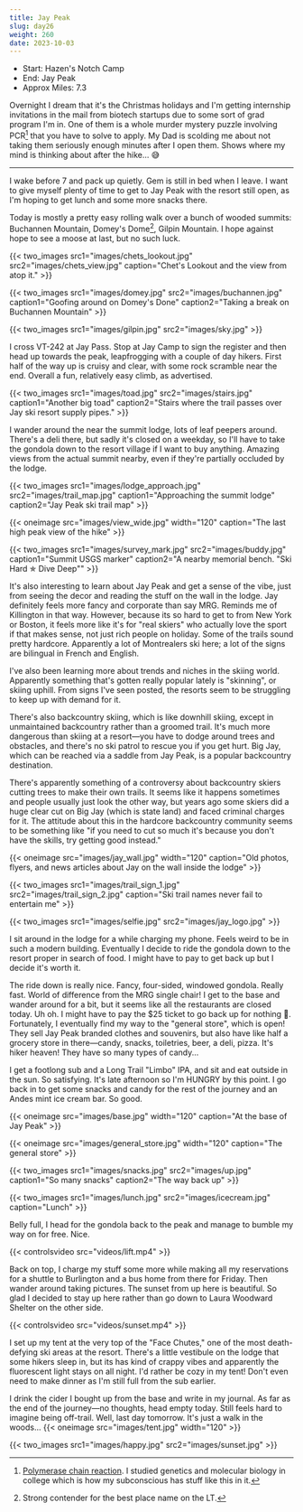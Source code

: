 ```yaml
---
title: Jay Peak
slug: day26
weight: 260
date: 2023-10-03
---
```


- Start: Hazen's Notch Camp
- End: Jay Peak
- Approx Miles: 7.3

Overnight I dream that it's the Christmas holidays and I'm getting internship invitations in the mail from biotech startups due to some sort of grad program I'm in. One of them is a whole murder mystery puzzle involving PCR[^1] that you have to solve to apply. My Dad is scolding me about not taking them seriously enough minutes after I open them. Shows where my mind is thinking about after the hike... 😅

----

I wake before 7 and pack up quietly. Gem is still in bed when I leave. I want to give myself plenty of time to get to Jay Peak with the resort still open, as I'm hoping to get lunch and some more snacks there.

Today is mostly a pretty easy rolling walk over a bunch of wooded summits: Buchannen Mountain, Domey's Dome[^2], Gilpin Mountain. I hope against hope to see a moose at last, but no such luck.

{{< two_images src1="images/chets_lookout.jpg" src2="images/chets_view.jpg" caption="Chet's Lookout and the view from atop it." >}}

{{< two_images src1="images/domey.jpg" src2="images/buchannen.jpg" caption1="Goofing around on Domey's Done" caption2="Taking a break on Buchannen Mountain" >}}

{{< two_images src1="images/gilpin.jpg" src2="images/sky.jpg" >}}

I cross VT-242 at Jay Pass. Stop at Jay Camp to sign the register and then head up towards the peak, leapfrogging with a couple of day hikers. First half of the way up is cruisy and clear, with some rock scramble near the end. Overall a fun, relatively easy climb, as advertised.

{{< two_images src1="images/toad.jpg" src2="images/stairs.jpg" caption1="Another big toad" caption2="Stairs where the trail passes over Jay ski resort supply pipes." >}}

I wander around the near the summit lodge, lots of leaf peepers around. There's a deli there, but sadly it's closed on a weekday, so I'll have to take the gondola down to the resort village if I want to buy anything. Amazing views from the actual summit nearby, even if they're partially occluded by the lodge.

{{< two_images src1="images/lodge_approach.jpg" src2="images/trail_map.jpg" caption1="Approaching the summit lodge" caption2="Jay Peak ski trail map" >}}

{{< oneimage src="images/view_wide.jpg" width="120" caption="The last high peak view of the hike" >}}

{{< two_images src1="images/survey_mark.jpg" src2="images/buddy.jpg" caption1="Summit USGS marker" caption2="A nearby memorial bench. \"Ski Hard ✯ Dive Deep\"" >}}

It's also interesting to learn about Jay Peak and get a sense of the vibe, just from seeing the decor and reading the stuff on the wall in the lodge. Jay definitely feels more fancy and corporate than say MRG. Reminds me of Killington in that way. However, because its so hard to get to from New York or Boston, it feels more like it's for "real skiers" who actually love the sport if that makes sense, not just rich people on holiday. Some of the trails sound pretty hardcore. Apparently a lot of Montrealers ski here; a lot of the signs are bilingual in French and English.

I've also been learning more about trends and niches in the skiing world. Apparently something that's gotten really popular lately is "skinning", or skiing uphill. From signs I've seen posted, the resorts seem to be struggling to keep up with demand for it.

There's also backcountry skiing, which is like downhill skiing, except in unmaintained backcountry rather than a groomed trail. It's much more dangerous than skiing at a resort—you have to dodge around trees and obstacles, and there's no ski patrol to rescue you if you get hurt. Big Jay, which can be reached via a saddle from Jay Peak, is a popular backcountry destination.

There's apparently something of a controversy about backcountry skiers cutting trees to make their own trails. It seems like it happens sometimes and people usually just look the other way, but years ago some skiers did a huge clear cut on Big Jay (which is state land) and faced criminal charges for it. The attitude about this in the hardcore backcountry community seems to be something like "if you need to cut so much it's because you don't have the skills, try getting good instead."

{{< oneimage src="images/jay_wall.jpg" width="120" caption="Old photos, flyers, and news articles about Jay on the wall inside the lodge" >}}

{{< two_images src1="images/trail_sign_1.jpg" src2="images/trail_sign_2.jpg" caption="Ski trail names never fail to entertain me" >}}

{{< two_images src1="images/selfie.jpg" src2="images/jay_logo.jpg" >}}

I sit around in the lodge for a while charging my phone. Feels weird to be in such a modern building. Eventually I decide to ride the gondola down to the resort proper in search of food. I might have to pay to get back up but I decide it's worth it.

The ride down is really nice. Fancy, four-sided, windowed gondola. Really fast. World of difference from the MRG single chair! I get to the base and wander around for a bit, but it seems like all the restaurants are closed today. Uh oh. I might have to pay the $25 ticket to go back up for nothing 🙁. Fortunately, I eventually find my way to the "general store", which is open! They sell Jay Peak branded clothes and souvenirs, but also have like half a grocery store in there—candy, snacks, toiletries, beer, a deli, pizza. It's hiker heaven! They have so many types of candy...

I get a footlong sub and a Long Trail "Limbo" IPA, and sit and eat outside in the sun. So satisfying. It's late afternoon so I'm HUNGRY by this point. I go back in to get some snacks and candy for the rest of the journey and an Andes mint ice cream bar. So good.

{{< oneimage src="images/base.jpg" width="120" caption="At the base of Jay Peak" >}}

{{< oneimage src="images/general_store.jpg" width="120" caption="The general store" >}}

{{< two_images src1="images/snacks.jpg" src2="images/up.jpg" caption1="So many snacks" caption2="The way back up" >}}

{{< two_images src1="images/lunch.jpg" src2="images/icecream.jpg" caption="Lunch" >}}

Belly full, I head for the gondola back to the peak and manage to bumble my way on for free. Nice.

{{< controlsvideo src="videos/lift.mp4" >}}

Back on top, I charge my stuff some more while making all my reservations for a shuttle to Burlington and a bus home from there for Friday. Then wander around taking pictures. The sunset from up here is beautiful. So glad I decided to stay up here rather than go down to Laura Woodward Shelter on the other side.

{{< controlsvideo src="videos/sunset.mp4" >}}

I set up my tent at the very top of the "Face Chutes," one of the most death-defying ski areas at the resort. There's a little vestibule on the lodge that some hikers sleep in, but its has kind of crappy vibes and apparently the fluorescent light stays on all night. I'd rather be cozy in my tent! Don't even need to make dinner as I'm still full from the sub earlier.

I drink the cider I bought up from the base and write in my journal. As far as the end of the journey—no thoughts, head empty today. Still feels hard to imagine being off-trail. Well, last day tomorrow. It's just a walk in the woods...
{{< oneimage src="images/tent.jpg" width="120" >}}

{{< two_images src1="images/happy.jpg" src2="images/sunset.jpg" >}}

[^1]: [Polymerase chain reaction](https://en.wikipedia.org/wiki/Polymerase_chain_reaction). I studied genetics and molecular biology in college which is how my subconscious has stuff like this in it.
[^2]: Strong contender for the best place name on the LT.
